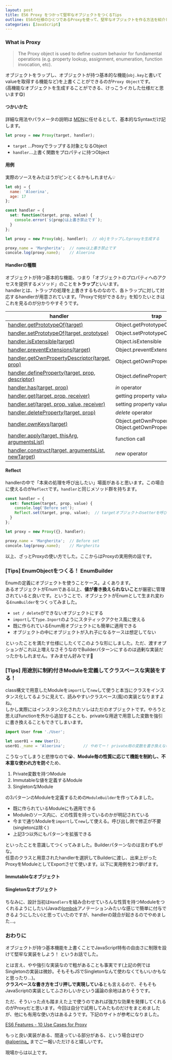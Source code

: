 ```yaml
---
layout: post
title: ES6 Proxy をつかって堅牢なオブジェクトをつくるTips
outline: ES6の仕様のひとつであるProxyを使って、堅牢なオブジェクトを作る方法を紹介します。Private変数を持つオブジェクト、Immutableなオブジェクト、Singletonなオブジェクト、Enumオブジェクトを作ってみましたのでご参考までに。
categories: [JavaScript]
---
```


### What is Proxy

> The Proxy object is used to define custom behavior for fundamental operations (e.g. property lookup, assignment, enumeration, function invocation, etc).

オブジェクトをラップし、オブジェクトが持つ基本的な機能(`obj.key`と書いてvalueを取得する機能など)を上書くことができるのが`Proxy Object`です。  
(高機能なオブジェクトを生成することができる、けっこうイカした仕様だと思います😋)


#### つかいかた

詳細な用法やパラメータの説明は [MDN](https://developer.mozilla.org/en-US/docs/Web/JavaScript/Reference/Global_Objects/Proxy)に任せるとして、基本的なSyntaxだけ記します。

```js
let proxy = new Proxy(target, handler);
```

* `target` …Proxyでラップする対象となるObject
* `handler`…上書く関数をプロパティに持つObject


#### 用例

実際のソースをみたほうがピンとくるかもしれません💡

```js
let obj = {
  name: 'Aloerina',
  age: 17
};

const handler = {
  set: function(target, prop, value) {
    console.error(`${prop}は上書き禁止です`);
  }
};

let proxy = new Proxy(obj, handler);  // objをラップしたproxyを生成する

proxy.name = 'Margherita';  // nameは上書き禁止です
concole.log(proxy.name);    // Aloerina
```


#### Handlerの種類

オブジェクトが持つ基本的な機能、つまり「オブジェクトのプロパティへのアクセスを提供するメソッド」のことを**トラップ**といいます。  
handlerとは、トラップの処理を上書きするものなので、各トラップに対して対応するhandlerが用意されています。「Proxyで何ができるか」を知りたいときはこれを見るのが分かりやすそうです。

| handler    | trap    |
|---|---|
| [handler.getPrototypeOf(target)](https://developer.mozilla.org/en-US/docs/Web/JavaScript/Reference/Global_Objects/Proxy/handler/getPrototypeOf)   | Object.getPrototypeOf   |
| [handler.setPrototypeOf(target, prototype)](https://developer.mozilla.org/en-US/docs/Web/JavaScript/Reference/Global_Objects/Proxy/handler/setPrototypeOf)   | Object.setPrototypeOf   |
| [handler.isExtensible(target)](https://developer.mozilla.org/en-US/docs/Web/JavaScript/Reference/Global_Objects/Proxy/handler/isExtensible)   | Object.isExtensible   |
| [handler.preventExtensions(target)](https://developer.mozilla.org/en-US/docs/Web/JavaScript/Reference/Global_Objects/Proxy/handler/preventExtensions)   | Object.preventExtensions   |
| [handler.getOwnPropertyDescriptor(target, prop)](https://developer.mozilla.org/en-US/docs/Web/JavaScript/Reference/Global_Objects/Proxy/handler/getOwnPropertyDescriptor)   | Object.getOwnPropertyDescriptor   |
| [handler.defineProperty(target, prop, descriptor)](https://developer.mozilla.org/en-US/docs/Web/JavaScript/Reference/Global_Objects/Proxy/handler/defineProperty)   | Object.defineProperty   |
| [handler.has(target, prop)](https://developer.mozilla.org/en-US/docs/Web/JavaScript/Reference/Global_Objects/Proxy/handler/has)   | _in_ operator   |
| [handler.get(target, prop, receiver)](https://developer.mozilla.org/en-US/docs/Web/JavaScript/Reference/Global_Objects/Proxy/handler/get)   | getting property values   |
| [handler.set(target, prop, value, receiver)](https://developer.mozilla.org/en-US/docs/Web/JavaScript/Reference/Global_Objects/Proxy/handler/set)   | setting property values   |
| [handler.deleteProperty(target, prop)](https://developer.mozilla.org/en-US/docs/Web/JavaScript/Reference/Global_Objects/Proxy/handler/deleteProperty)   | _delete_ operator   |
| [handler.ownKeys(target)](https://developer.mozilla.org/en-US/docs/Web/JavaScript/Reference/Global_Objects/Proxy/handler/ownKeys)   | Object.getOwnPropertyNames<br>Object.getOwnPropertySymbols   |
| [handler.apply(target, thisArg, argumentsList)](https://developer.mozilla.org/en-US/docs/Web/JavaScript/Reference/Global_Objects/Proxy/handler/apply)   | function call   |
| [handler.construct(target, argumentsList, newTarget)](https://developer.mozilla.org/en-US/docs/Web/JavaScript/Reference/Global_Objects/Proxy/handler/construct)   | _new_ operator   |


#### Reflect

handlerの中で「本来の処理を呼び出したい」場面があると思います。この場合に使えるのが`Reflect`です。`handler`と同じメソッド群を持ちます。

```js
const handler = {
  set: function(target, prop, value) {
    console.log('Before set');
    Reflect.set(target, prop, value);  // targetオブジェクトのsetterを呼び出す
  }
};

let proxy = new Proxy({}, handler);

proxy.name = 'Margherita';  // Before set
concole.log(proxy.name);    // Margherita
```

以上、ざっとProxyの使い方でした。ここからはProxyの実用例の話です。


### [Tips] EnumObjectをつくる！ EnumBuilder

Enumの定義にオブジェクトを使うことケース。よくあります。  
あるオブジェクトがEnumである以上、**値が書き換えられないこと**が厳密に管理されていると良いです。ということで、オブジェクトがEnumとして生まれ変わる`EnumBuilder`をつくってみました。
<script src="https://gist.github.com/aloerina01/9c931d3918242767b9c9729a63b0952f.js"></script>


* `set / delete`ができないオブジェクトにする
* `import`して`Type.Inport`のようにスタティックアクセス風に使える
* 既に作られているEnum用オブジェクトにも簡単に適用できる
* オブジェクトの中にオブジェクトが入れ子になるケースは想定してない

といったことを満たす仕様にしたくてこのような形にしました。ただ、渡すオプションがこれ以上増えなさそうなのでBuilderパターンにするのは過剰な実装だったかもしれません。すみません好みです🙇


### [Tips] 用途別に制約付きModuleを定義してクラスベースな実装をする！

class構文で用意したModuleを`import`して`new`して使うと本当にクラスをインスタンス化してるように見えて、読みやすいクラスベース(風)の実装となりますよね。  
しかし実際にはインスタンス化されたソレはただのオブジェクトです。やろうと思えばfunctionを外から追加することも、privateな用途で用意した変数を強引に書き換えることもできてしまいます。

```js
import User from './User';

let user01 = new User();
user01._name = 'Aloerina';        // やめてー！ private用の変数を書き換えないでー！
```

こうなってしまうと悲惨なので😭、**Module毎の性質に応じて機能を制約し、不本意な使われ方を防ぐ**ため、

1. Private変数を持つModule
2. Immutableな値を定義するModule
3. SingletonなModule

の3パターンのModuleを定義するための`ModuleBuilder`を作ってみました。

<script src="https://gist.github.com/aloerina01/1fa30b0d81384681a4480d80e69893fe.js"></script>

* 既に作られているModuleにも適用できる
* Moduleのソース内に、どの性質を持っているのかが明記されている
* 今まで通りModuleを`import`して`new`して使える。呼び出し側で修正が不要(singletonは除く)
* 上記3つ以外にもパターンを拡張できる

といったことを意識してつくってみました。Builderパターンなのは言わずもがな。  
任意のクラスと用意されたhandlerを選択してBuilderに渡し、出来上がったProxyをModuleとしてExportさせて使います。以下に実用例を2つ挙げます。

#### Immutableなオブジェクト

<script src="https://gist.github.com/aloerina01/2d3a998bc7dc8f90c91ddc318e50214a.js"></script>

#### Singletonなオブジェクト

<script src="https://gist.github.com/aloerina01/d9537a60291363555b95df5c33a4f9da.js"></script>

ちなみに、設計当初は`Handlers`を組み合わせていろんな性質を持つModuleをつくれるようにしたい(Javaの[lombok](http://dev.classmethod.jp/server-side/java/use_lombok_short/)アノテーションみたいな感じで簡単に付与できるようにしたい)と思っていたのですが、handlerの競合が起きるのでやめました…。


### おわりに

オブジェクトが持つ基本機能を上書くことでJavaScript特有の自由さに制限を設けて堅牢な実装をしよう！ というお話でした。

とは言え、やや強引な実装なので粗があることも事実です(上記の例ではSingletonの実装は微妙。そもそもJSでSingletonなんて使わなくてもいいかもなと思ったり…)。  
**クラスベースな書き方をゴリ押しで実現している**とも言えるので、そもそもJavaScriptの実装としてふさわしいかという議論の余地はありそうです。

ただ、そういった点も踏まえた上で使うのであれば強力な効果を発揮してくれるのがProxyだと思います。今回は自分で試用してみたものだけをまとめましたが、他にも有用な使い方はあるようです。下記のサイトが参考になりました。

[ES6 Features - 10 Use Cases for Proxy](http://dealwithjs.io/es6-features-10-use-cases-for-proxy/)

もっと良い実装がある、間違っている部分がある、という場合はぜひ[@aloerina_](https://twitter.com/aloerina_) までご一報いただけると嬉しいです。

現場からは以上です。

